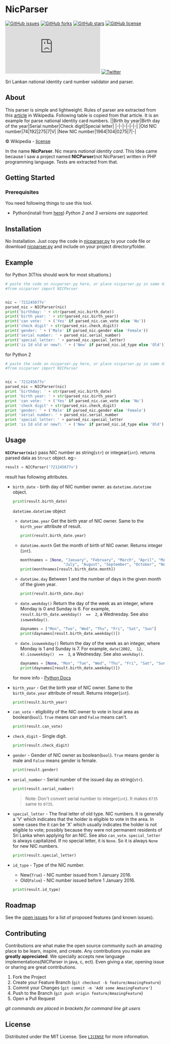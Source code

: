 
# NicParser

[![GitHub issues](https://img.shields.io/github/issues/Ksengine/NicParser?logo=github&style=for-the-badge)](https://github.com/Ksengine/NicParser/issues)
[![GitHub forks](https://img.shields.io/github/forks/Ksengine/NicParser?logo=github&style=for-the-badge)](https://github.com/Ksengine/NicParser/network)
[![GitHub stars](https://img.shields.io/github/stars/Ksengine/NicParser?logo=github&style=for-the-badge)](https://github.com/Ksengine/NicParser/stargazers)
[![GitHub license](https://img.shields.io/github/license/Ksengine/NicParser?logo=github&style=for-the-badge)](https://github.com/Ksengine/NicParser/LICENSE)
![GitHub file size in bytes](https://img.shields.io/github/size/ksengine/nicparser/nicparser.py?logo=Python&logoColor=lightblue&style=for-the-badge)
[![Twitter](https://img.shields.io/static/v1?message=%20&label=tweet&style=for-the-badge&logo=twitter&color=white&labelColor=f2f2f2)](https://twitter.com/intent/tweet?text=Sri%20Lankan%20national%20identity%20card%20number%20validator%20and%20parser.:&url=https%3A%2F%2Fgithub.com%2FKsengine%2FNicParser)

Sri Lankan national identity card number validator and parser.

## About
This parser is simple and lightweight. Rules of parser are extracted from this [article](https://en.wikipedia.org/wiki/National_identity_card_%28Sri_Lanka%29) in Wikipedia. Following table is copied from that article. It is an example for parse national identity card numbers.
||Birth  by year|Birth day of the year|Serial number|Check digit|Special letter|
|-|-|-|-|-|-|
|Old NIC number|74|192|275|7|V|
|New NIC number|1964|104|0275|7|-|

© Wikipedia - [license](https://en.wikipedia.org/wiki/Wikipedia:Text_of_Creative_Commons_Attribution-ShareAlike_3.0_Unported_License)

In the name **NicParser**. Nic means _national identity card_.
This Idea came because I saw a project named **NICParser**(not NicParser) written in PHP programming language. Tests are extracted from that.

## Getting Started
### Prerequisites
You need following things to use this tool.
- Python(install from [here](https://python.org))
_Python 2 and 3 versions are supported._
## Installation
No Installation. Just copy the code in [nicparser.py](nicparser.py) to your code file or download [nicparser.py](nicparser.py) and include on your project directory/folder.
## Example
for Python 3(This should work for most situations.)
```python
# paste the code on nicparser.py here, or place nicparser.py in same directory/folder and uncomment(remove #) following line.
#from nicparser import NICParser


nic = '721245677v'
parsed_nic = NICParser(nic)
print('birthday: ' + str(parsed_nic.birth_date))
print('birth year: ' + str(parsed_nic.birth_year))
print('can vote: ' + ('Yes' if parsed_nic.can_vote else 'No'))
print('check digit' + str(parsed_nic.check_digit))
print('gender: ' + ('Male' if parsed_nic.gender else 'Female'))
print('serial number: ' + parsed_nic.serial_number)
print('special letter: ' + parsed_nic.special_letter)
print('is Id old or new?: ' + ('New' if parsed_nic.id_type else 'Old'))
```
for Python 2
```python
# paste the code on nicparser.py here, or place nicparser.py in same directory/folder and uncomment(remove #) following line.
#from nicparser import NICParser


nic = '721245677v'
parsed_nic = NICParser(nic)
print 'birthday: ' + str(parsed_nic.birth_date)
print 'birth year: ' + str(parsed_nic.birth_year)
print 'can vote: ' + ('Yes' if parsed_nic.can_vote else 'No')
print 'check digit' + str(parsed_nic.check_digit)
print 'gender: ' + ('Male' if parsed_nic.gender else 'Female')
print 'serial number: ' + parsed_nic.serial_number
print 'special letter: ' + parsed_nic.special_letter
print 'is Id old or new?: ' + ('New' if parsed_nic.id_type else 'Old')
```

## Usage
**`NICParser(nic)`**
pass NIC number as string(`str`) or integear(`int`). returns parsed data as `Struct` object.
eg:-
```python
result = NICParser('721245677v')
```
result has following attributes.
- `birth_date` - birth day of NIC number owner. as `datetime.datetime` object.
   ```python
  print(result.birth_date)
  ```
  `datetime.datetime` object
  - `datetime.year`
  Get the birth year of NIC owner. Same to the `birth_year` attribute of result.
     ```python
    print(result.birth_date.year)
     ```
  - `datetime.month`
Get the month of birth of NIC owner. Returns integer (`int`).
     ```python
    monthnames = [None, "January", "February", "March", "April", "May", "June",
                        "July", "August", "September", "October", "November", "December"]
    print(monthnames[result.birth_date.month])
     ```
  - `datetime.day`
  Between 1 and the number of days in the given month of the given year.
     ```python
    print(result.birth_date.day)
     ```
  - `date.weekday()`
  Return the day of the week as an integer, where Monday is 0 and Sunday is 6. For example, `result.birth_date.weekday()  ==  2`, a Wednesday. See also `isoweekday()`.
     ```python
    daynames = ["Mon", "Tue", "Wed", "Thu", "Fri", "Sat", "Sun"]
    print(daynames[result.birth_date.weekday()])
     ```
  - `date.isoweekday()`
  Return the day of the week as an integer, where Monday is 1 and Sunday is 7. For example, `date(2002,  12,  4).isoweekday()  ==  3`, a Wednesday. See also `weekday()`.
     ```python
    daynames = [None, "Mon", "Tue", "Wed", "Thu", "Fri", "Sat", "Sun"]
    print(daynames[result.birth_date.weekday()])
     ```
  for more info - [Python Docs]([https://docs.python.org/3/library/datetime.html#datetime-objects](https://docs.python.org/3/library/datetime.html#datetime-objects))

- `birth_year` - Get the birth year of NIC owner. Same to the `birth_date.year` attribute of result. Returns integer(`int`).
  ```python
  print(result.birth_year)
  ```

- `can_vote` - eligibility of the NIC owner to vote in local area as boolean(`bool`). `True` means can and `False` means can't.
  ```python
  print(result.can_vote)
  ```

- `check_digit` - Single digit.
  ```python
  print(result.check_digit)
  ```

- `gender` - Gender of NIC owner as boolean(`bool`). `True` means gender is male and `False` means gender is female.
  ```python
  print(result.gender)
  ```
- `serial_number` - Serial number of the issued day as string(`str`).
  ```python
  print(result.serial_number)
  ```
  > Note: Don't convert serial number to integer(`int`). It makes `0735` same to `0735`.

- `special_letter` - The final letter of old type. NIC numbers. It is generally a 'V' which indicates that the holder is eligible to vote in the area. In some cases the it can be 'X' which usually indicates the holder is not eligible to vote; possibly because they were not permanent residents of Sri Lanka when applying for an NIC. See also `can_vote`. `special_letter` is always capitalized. If no special letter, it is `None`. So it is always `None` for new NIC numbers.
  ```python
  print(result.special_letter)
  ```
- `id_type` - Type of the NIC number.
  - New(`True`) - NIC number issued from 1 January 2016.
  - Old(`False`) - NIC number issued before 1 January 2016.
  ```python
  print(result.id_type)
  ```
## Roadmap

See the  [open issues](issues)  for a list of proposed features (and known issues).

## Contributing

Contributions are what make the open source community such an amazing place to be learn, inspire, and create. Any contributions you make are  **greatly appreciated**. We specially accepts new language implementations(NICParser in java, c, ect). Even giving a star, opening issue or sharing are great contributions.

1.  Fork the Project
2.  Create your Feature Branch (`git checkout -b feature/AmazingFeature`)
3.  Commit your Changes (`git commit -m 'Add some AmazingFeature'`)
4.  Push to the Branch (`git push origin feature/AmazingFeature`)
5.  Open a Pull Request

_git commands are placed in brackets for command line git users_
## License

Distributed under the MIT License. See  [`LICENSE`](LICENSE)  for more information.
